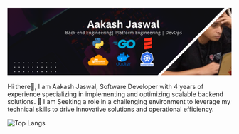 
![Hi There](https://github.com/AakashJaswal/AakashJaswal/blob/main/Aakash%20Jaswal%20LinkedIn.png)

Hi there👋, I am Aakash Jaswal, Software Developer with 4 years of experience specializing in implementing and optimizing scalable backend solutions. 
🔭 I am Seeking a role in a challenging environment to leverage my technical skills to drive innovative solutions and operational efficiency.

![Top Langs](https://github-readme-stats.vercel.app/api/top-langs/?username=AakashJaswal&layout=compact)
<!--
**AakashJaswal/AakashJaswal** is a ✨ _special_ ✨ repository because its `README.md` (this file) appears on your GitHub profile.

Here are some ideas to get you started:

- 🔭 I’m currently working on ...
- 🌱 I’m currently learning ...
- 👯 I’m looking to collaborate on ...
- 🤔 I’m looking for help with ...
- 💬 Ask me about ...
- 📫 How to reach me: ...
- 😄 Pronouns: ...
- ⚡ Fun fact: ...
-->
